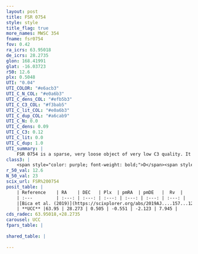 ```yaml
---
layout: post
title: FSR 0754
style: style
title_flag: true
more_names: MWSC 354
fname: fsr0754
fov: 0.42
ra_icrs: 63.95018
de_icrs: 28.2735
glon: 168.41991
glat: -16.03723
r50: 12.6
plx: 0.5048
UTI: "0.04"
UTI_COLOR: "#e6acb3"
UTI_C_N_COL: "#e0a6b3"
UTI_C_dens_COL: "#efb5b3"
UTI_C_C3_COL: "#f3bab5"
UTI_C_lit_COL: "#e0a6b3"
UTI_C_dup_COL: "#a6cab9"
UTI_C_N: 0.0
UTI_C_dens: 0.09
UTI_C_C3: 0.12
UTI_C_lit: 0.0
UTI_C_dup: 1.0
UTI_summary: |
    FSR 0754 is a sparse, very loose object of very low C3 quality. It is rarely studied in the literature, with no articles listed in the last 6 years.<br><br><span style="color: #99180f; font-weight: bold;">Warning: </span>contains less than 25 stars with <i>P>0.5</i> estimated.
class3: |
    <span style="color: purple; font-weight: bold;">D</span><span style="color: red; font-weight: bold;">C</span>
r_50_val: 12.6
N_50_val: 23
scix_url: FSR%200754
posit_table: |
    | Reference    | RA    | DEC   | Plx  | pmRA  | pmDE   |  Rv  |
    | :---         | :---: | :---: | :---: | :---: | :---: | :---: |
    |[Bica et al. (2019)](https://scixplorer.org/abs/2019AJ....157...12B) | 63.968 | 28.272 | -- | -- | -- | -- |
    | **UCC** |63.95 | 28.273 | 0.505 | -0.551 | -2.123 | 7.945 | 
cds_radec: 63.95018,+28.2735
carousel: UCC
fpars_table: |
    
shared_table: |
    
---
```


